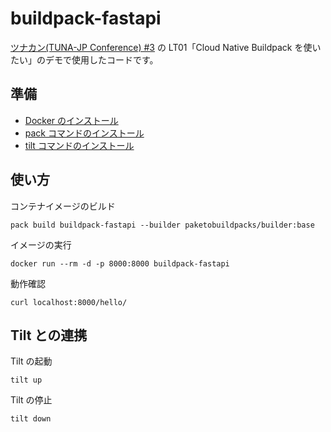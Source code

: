 # buildpack-fastapi

[ツナカン(TUNA-JP Conference) #3](https://tuna-jp.connpass.com/event/250130/) の LT01「Cloud Native Buildpack を使いたい」のデモで使用したコードです。

## 準備

- [Docker のインストール](https://docs.docker.com/get-docker/)
- [pack コマンドのインストール](https://buildpacks.io/docs/tools/pack/)
- [tilt コマンドのインストール](https://docs.tilt.dev/)

## 使い方

コンテナイメージのビルド

```
pack build buildpack-fastapi --builder paketobuildpacks/builder:base
```

イメージの実行

```
docker run --rm -d -p 8000:8000 buildpack-fastapi
```

動作確認

```
curl localhost:8000/hello/
```

## Tilt との連携

Tilt の起動

```
tilt up
```

Tilt の停止
```
tilt down
```
